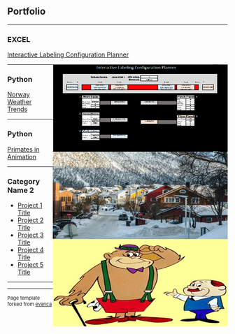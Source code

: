 ## Portfolio

---

### EXCEL 

[Interactive Labeling Configuration Planner](/Interactive_Labeling.md)

<img style="float: right;" src="/Interactive_Labels_Small.png?raw=true" width="400" height="200"/>

---

### Python           <img align = "center" src="/images/Norway_Small.jpg?raw=true" style="float: right;" width="400" height="200"/>




[Norway Weather Trends](https://github.com/James-E-Porter/Norway_Weather_Trends/blob/main/Norway_Weather.ipynb) 




---

### Python

[Primates in Animation](https://github.com/James-E-Porter/Primates_In_Animation/blob/main/Primates%20in%20Animation%20Part%201.ipynb)

<img style="float: right;" src="/images/We've got a gorilla for sale.jpg?raw=true" width="400" height="200"/>

---

### Category Name 2

- [Project 1 Title](http://example.com/)
- [Project 2 Title](http://example.com/)
- [Project 3 Title](http://example.com/)
- [Project 4 Title](http://example.com/)
- [Project 5 Title](http://example.com/)

---




---
<p style="font-size:11px">Page template forked from <a href="https://github.com/evanca/quick-portfolio">evanca</a></p>
<!-- Remove above link if you don't want to attibute -->
